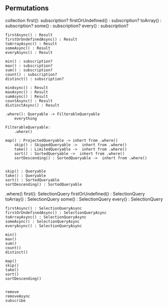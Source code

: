 ## Permutations

collection
    first(): subscription?
    firstOrUndefined() : subscription?
    toArray() : subscription?
    some() : subscription?
    every() : subscription?

    firstAsync() : Result
    firstOrUndefinedAsync() : Result
    toArrayAsync() : Result
    someAsync() : Result
    everyAsync() : Result

    min() : subscription?
    max() : subscription?
    sum() : subscription?
    count() : subscription?
    distinct() : subscription?

    minAsync() : Result
    maxAsync() : Result
    sumAsync() : Result
    countAsync() : Result
    distinctAsync() : Result

    .where(): Queryable -> FilterableQueryable
        everything

    FilterableQueryable:
        .where()

    map() : ProjectedQueryable -> inhert from .where()
        skip() : SkippedQueryable ->  inhert from .where()
        take() : LimitedQueryable ->  inhert from .where()
        sort() : SortedQueryable ->  inhert from .where()
        sortDescending() : SortedQueryable ->  inhert from .where()


    skip() : Queryable
    take() : Queryable
    sort() : SortedQueryable
    sortDescending() : SortedQueryable


.where()
    first(): SelectionQuery
    firstOrUndefined() : SelectionQuery
    toArray() : SelectionQuery
    some() : SelectionQuery
    every() : SelectionQuery

    firstAsync() : SelectionQueryAsync
    firstOrUndefinedAsync() : SelectionQueryAsync
    toArrayAsync() : SelectionQueryAsync
    someAsync() : SelectionQueryAsync
    everyAsync() : SelectionQueryAsync

    min()
    max()
    sum()
    count()
    distinct()

    map()
    skip()
    take()
    sort()
    sortDescending()


    remove
    removeAsync
    subscribe


